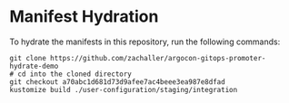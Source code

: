# Manifest Hydration

To hydrate the manifests in this repository, run the following commands:

```shell
git clone https://github.com/zachaller/argocon-gitops-promoter-hydrate-demo
# cd into the cloned directory
git checkout a70abc1d681d73d9afee7ac4beee3ea987e8dfad
kustomize build ./user-configuration/staging/integration
```

